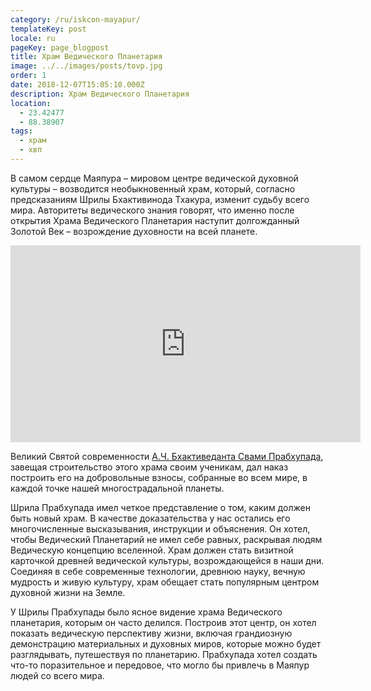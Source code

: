 ```yaml
---
category: /ru/iskcon-mayapur/
templateKey: post
locale: ru
pageKey: page_blogpost
title: Храм Ведического Планетария
image: ../../images/posts/tovp.jpg
order: 1
date: 2018-12-07T15:05:10.000Z
description: Храм Ведического Планетария
location:
  - 23.42477
  - 88.38907
tags:
  - храм
  - хвп
---
```


В cамом сердце Маяпура – мировом центре ведической духовной культуры – возводится  необыкновенный храм, который, согласно предсказаниям Шрилы Бхактивинода Тхакура, изменит судьбу всего мира. Авторитеты ведического знания говорят, что именно после открытия Храма Ведического Планетария наступит долгожданный Золотой Век – возрождение духовности на всей планете.

<iframe src="https://www.facebook.com/plugins/video.php?href=https%3A%2F%2Fwww.facebook.com%2Fmayapur.live%2Fvideos%2F2443954435866773%2F&show_text=0&width=560&mute=0&t=8" width="560" height="315" style="border:none;overflow:hidden" scrolling="no" frameborder="0" allowTransparency="true" allowFullScreen="true"></iframe>

Великий Святой современности [А.Ч. Бхактиведанта Свами Прабхупада](/ru/srila-prabhupada),  завещая строительство этого храма своим ученикам, дал наказ построить его на добровольные взносы, собранные во всем мире, в каждой точке нашей многострадальной планеты.

Шрила Прабхупада имел четкое представление о том, каким должен быть новый храм. В качестве доказательства у нас остались его многочисленные высказывания, инструкции и объяснения. Он хотел, чтобы Ведический Планетарий не имел себе равных, раскрывая людям Ведическую концепцию вселенной. Храм должен стать визитной карточкой древней ведической культуры, возрождающейся в наши дни.
Соединяя в себе современные технологии, древнюю науку, вечную мудрость и живую культуру, храм обещает стать популярным центром духовной жизни на Земле.

У Шрилы Прабхупады было ясное видение храма Ведического планетария, которым он часто делился. Построив этот центр, он хотел показать ведическую перспективу жизни, включая грандиозную демонстрацию материальных и духовных миров, которые можно будет разглядывать, путешествуя по планетарию. Прабхупада хотел создать что-то поразительное и передовое, что могло бы привлечь в Маяпур людей со всего мира.
